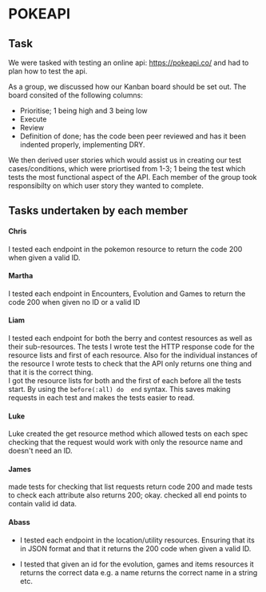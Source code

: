 # POKEAPI
## Task

We were tasked with testing an online api: <https://pokeapi.co/> and had to plan how to test the api.

As a group, we discussed how our Kanban board should be set out. The board consited of the following columns:

* Prioritise; 1 being high and 3 being low
* Execute
* Review
* Definition of done; has the code been peer reviewed and has it been indented properly, implementing DRY.

We then derived user stories which would assist us in creating our test cases/conditions, which were priortised from 1-3; 1 being the test which tests the most functional aspect of the API. Each member of the group took responsibilty on which user story they wanted to complete.

## Tasks undertaken by each member

#### Chris 
I tested each endpoint in the pokemon resource to return the code 200 when given a valid ID.


#### Martha
I tested each endpoint in Encounters, Evolution and Games to return the code 200 when given no ID or a valid ID

#### Liam
I tested each endpoint for both the berry and contest resources as well as their sub-resources. The tests I wrote test the HTTP response code for the resource lists and first of each resource. Also for the individual instances of the resource I wrote tests to check that the API only returns one thing and that it is the correct thing.  
I got the resource lists for both and the first of each before all the tests start. By using the
```before(:all) do  end```
syntax. This saves making requests in each test and makes the tests easier to read.

#### Luke
Luke created the get resource method which allowed tests on each spec checking that the request would work with only the resource name and doesn't need an ID.

#### James
made tests for checking that list requests return code 200 and made tests to check each attribute also returns 200; okay. checked all end points to contain valid id data.

#### Abass

* I tested each endpoint in the location/utility resources. Ensuring that its in JSON format and that it returns the 200 code when given a valid ID.

* I tested that given an id for the evolution, games and items resources it returns the correct data e.g. a name returns the correct name in a string etc.